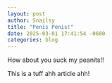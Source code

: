 ```yaml
---
layout: post
author: Snailsy
title: "Penis Penis!"
date: 2025-03-01 17:41:54 -0600
categories: blog
---
```


How about you suck my peanits!!

This is a tuff ahh article ahh!
